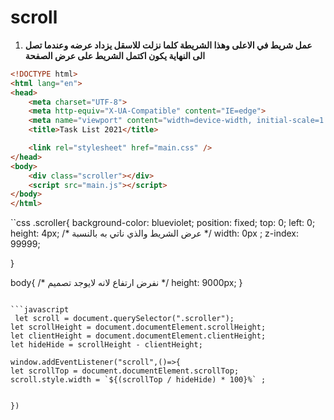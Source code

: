 # scroll

1) **عمل شريط في الاعلى وهذا الشريطة كلما نزلت للاسقل يزداد عرضه وعندما تصل الى النهاية يكون اكتمل الشريط على عرض الصفحة**


```html
<!DOCTYPE html>
<html lang="en">
<head>
	<meta charset="UTF-8">
	<meta http-equiv="X-UA-Compatible" content="IE=edge">
	<meta name="viewport" content="width=device-width, initial-scale=1.0">
	<title>Task List 2021</title>

	<link rel="stylesheet" href="main.css" />
</head>
<body>
	<div class="scroller"></div>
	<script src="main.js"></script>
</body>
</html>
```

``css
.scroller{
    background-color: blueviolet;
    position: fixed;
    top: 0;
    left: 0;
    height: 4px;
    /* عرض الشريط والذي ناتي به بالنسبة */
    width: 0px ; 
    z-index: 99999;

}

body{
    /* نفرض ارتفاع لانه لايوجد تصميم  */
    height: 9000px; 
}

```

```javascript
 let scroll = document.querySelector(".scroller");
let scrollHeight = document.documentElement.scrollHeight;
let clientHeight = document.documentElement.clientHeight;
let hideHide = scrollHeight - clientHeight;

window.addEventListener("scroll",()=>{
let scrollTop = document.documentElement.scrollTop;
scroll.style.width = `${(scrollTop / hideHide) * 100}%` ;


})
```

